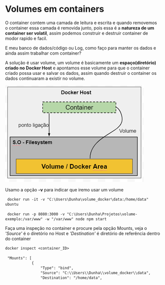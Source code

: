 # Volumes em containers

O container contem uma camada de leitura e escrita e quando removemos o container essa camada é removida junto, pois essa é a **natureza de um container ser volatil**, assim podemos construir e destruir container de modor rapido e facil.


E meu banco de dados/código ou Log, como faço para manter os dados e ainda assim trabalhar com container?

A solução é usar volume, um volume é basicamente um **espaço(diretório) criado no Docker Host** e apontamos esse volume para que o container criado possa usar e salvar os dados, assim quando destruir o container os dados continuaram a existir no volume.


![GitHub Logo](img/volume.png) 

Usamo a opção **-v** para indicar que iremo usar um volume

```
 docker run -it -v "C:\Users\Dunha\volume_docker\data:/home/data" ubuntu
 
 docker run -p 8080:3000 -v "C:\Users\Dunha\Projetos\volume-exemplo:/var/www" -w "/var/www" node npm start
```

Faça uma inspeção no container e procure pela opção Mounts, veja o *'Source'* é o diretório no Host e *'Destination'* é diretório de referência dentro do container

```
docker inspect <container_ID>

 "Mounts": [
            {
                "Type": "bind",
                "Source": "C:\\Users\\Dunha\\volume_docker\\data",
                "Destination": "/home/data",
```